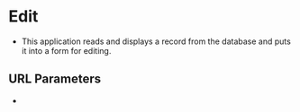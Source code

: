 # Edit
* This application reads and displays a record from the database and puts it into a form for editing.
## URL Parameters
* 
